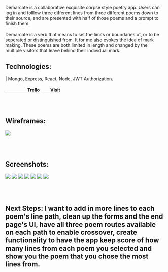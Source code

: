 Demarcate is a collaborative exquisite corpse style poetry app. Users can log in and folllow three different lines from three different poems down to their source, and are presented with half of those poems and a prompt to finish them. 
<br><br>
Demarcate is a verb that means to set the limits or boundaries of, or to be seperated or distinguished from. It for me also evokes the idea of mark making. These poems are both limited in length and changed by the multiple visitors that leave behind their individual mark.

## Technologies:
| Mongo, Express, React, Node, JWT Authorization.
<br><br>
<strong><a href="https://trello.com/b/MLlfs0ya/project-4" target="_blank">
&nbsp;&nbsp;&nbsp;&nbsp;&nbsp;&nbsp;&nbsp;&nbsp;&nbsp;&nbsp;&nbsp;&nbsp;&nbsp;&nbsp;&nbsp;&nbsp;&nbsp;&nbsp;&nbsp;&nbsp;&nbsp;Trello</a></strong>
<strong><a href="https://ddemarcate.herokuapp.com/" target="_blank">&nbsp;&nbsp;&nbsp;&nbsp;&nbsp;&nbsp;&nbsp;&nbsp;&nbsp;Visit</a></strong>

<br><br>
## Wireframes:
![](https://i.postimg.cc/ryJXNVp0/AAAAA.png)

<br><br>
## Screenshots:

![](https://i.postimg.cc/L8ZJbwpP/Screen-Shot-2021-01-12-at-5-45-17-PM.png)
![](https://i.postimg.cc/jSj5ps7V/Screen-Shot-2021-01-18-at-12-10-27-PM.png)
![](https://i.postimg.cc/ZnRwhzbf/Screen-Shot-2021-01-18-at-12-11-03-PM.png)
![](https://i.postimg.cc/dtC8ZVx2/Screen-Shot-2021-01-18-at-12-11-13-PM.png)
![](https://i.postimg.cc/C1dPfnXh/Screen-Shot-2021-01-18-at-12-11-26-PM.png)
![](https://i.postimg.cc/k5dHV5Fz/Screen-Shot-2021-01-18-at-2-10-41-PM.png)
![](https://i.postimg.cc/9MbsHj9S/Screen-Shot-2021-01-18-at-2-11-06-PM.png)

<br><br>
## Next Steps: I want to add in more lines to each poem's line path, clean up the forms and the end page's UI, have all three poem routes available on each path to enable crossover, create functionality to have the app keep score of how many lines from each poem you selected and show you the poem that you chose the most lines from.